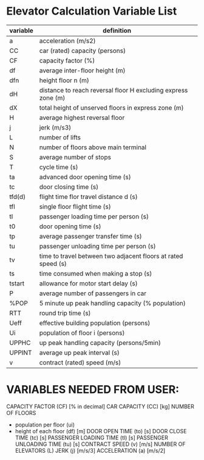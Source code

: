 # Elevator Calculation Variable List

|variable    |definition                                                    |
|------------|--------------------------------------------------------------|
|a           |acceleration (m/s2)                                           |
|CC          |car (rated) capacity (persons)                                |
|CF          |capacity factor (%)                                           |
|df          |average inter-floor height (m)                                |
|dfn         |height floor n (m)                                            |
|dH          |distance to reach reversal floor H excluding express zone (m) |
|dX          |total height of unserved floors in express zone (m)           |
|H           |average highest reversal floor                                |
|j           |jerk (m/s3)                                                   |
|L           |number of lifts                                               |
|N           |number of floors above main terminal                          |
|S           |average number of stops                                       |
|T           |cycle time (s)                                                |
|ta          |advanced door opening time (s)                                |
|tc          |door closing time (s)                                         |
|tfd(d)      |flight time flor travel distance d (s)                        |
|tfl         |single floor flight time (s)                                  |
|tl          |passenger loading time per person (s)                         |
|t0          |door opening time (s)                                         |
|tp          |average passenger transfer time (s)                           |
|tu          |passenger unloading time per person (s)                       |
|tv          |time to travel between two adjacent floors at rated speed (s) |
|ts          |time consumed when making a stop (s)                          |
|tstart      |allowance for motor start delay (s)                           |
|P           |average number of passengers in car                           |
|%POP        |5 minute up peak handling capacity (% population)             |
|RTT         |round trip time (s)                                           |
|Ueff        |effective building population (persons)                       |
|Ui          |population of floor i (persons)                               |
|UPPHC       |up peak handling capacity (persons/5min)                      |
|UPPINT      |average up peak interval (s)                                  |
|v           |contract (rated) speed (m/s)                                  |

# VARIABLES NEEDED FROM USER:

CAPACITY FACTOR             (CF)    [% in decimal]
CAR CAPACITY                (CC)    [kg]
NUMBER OF FLOORS
- population per floor      (ui)
- height of each floor      (df)    [m]
DOOR OPEN TIME              (to)    [s]
DOOR CLOSE TIME             (tc)    [s]
PASSENGER LOADING TIME      (tl)    [s]
PASSENGER UNLOADING TIME    (tu)    [s]
CONTRACT SPEED              (v)     [m/s]
NUMBER OF ELEVATORS         (L)
JERK                        (j)     [m/s/3]
ACCELERATION                (a)     [m/s/2]